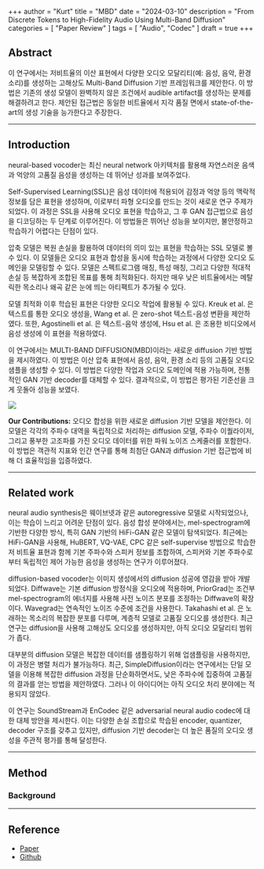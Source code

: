 +++
author = "Kurt"
title = "MBD"
date = "2024-03-10"
description = "From Discrete Tokens to High-Fidelity Audio Using Multi-Band Diffusion"
categories = [
    "Paper Review"
]
tags = [
    "Audio",
    "Codec"
]
draft = true
+++

## Abstract

이 연구에서는 저비트율의 이산 표현에서 다양한 오디오 모달리티(예: 음성, 음악, 환경 소리)를 생성하는 고해상도 Multi-Band Diffusion 기반 프레임워크를 제안한다. 이 방법은 기존의 생성 모델이 완벽하지 않은 조건에서 audible artifact를 생성하는 문제를 해결하려고 한다. 제안된 접근법은 동일한 비트율에서 지각 품질 면에서 state-of-the-art의 생성 기술을 능가한다고 주장한다.

---

## Introduction

neural-based vocoder는 최신 neural network 아키텍처를 활용해 자연스러운 음색과 억양의 고품질 음성을 생성하는 데 뛰어난 성과를 보여주었다.

Self-Supervised Learning(SSL)은 음성 데이터에 적용되어 감정과 억양 등의 맥락적 정보를 담은 표현을 생성하며, 이로부터 파형 오디오를 만드는 것이 새로운 연구 주제가 되었다. 이 과정은 SSL을 사용해 오디오 표현을 학습하고, 그 후 GAN 접근법으로 음성을 디코딩하는 두 단계로 이루어진다. 이 방법들은 뛰어난 성능을 보이지만, 불안정하고 학습하기 어렵다는 단점이 있다.

압축 모델은 복원 손실을 활용하여 데이터의 의미 있는 표현을 학습하는 SSL 모델로 볼 수 있다. 이 모델들은 오디오 표현과 합성을 동시에 학습하는 과정에서 다양한 오디오 도메인을 모델링할 수 있다. 모델은 스펙트로그램 매칭, 특성 매칭, 그리고 다양한 적대적 손실 등 복잡하게 조합된 목표를 통해 최적화된다. 하지만 매우 낮은 비트율에서는 메탈릭한 목소리나 왜곡 같은 눈에 띄는 아티팩트가 추가될 수 있다.

모델 최적화 이후 학습된 표현은 다양한 오디오 작업에 활용될 수 있다. Kreuk et al. 은 텍스트를 통한 오디오 생성을, Wang et al. 은 zero-shot 텍스트-음성 변환을 제안하였다. 또한, Agostinelli et al. 은 텍스트-음악 생성에, Hsu et al. 은 조용한 비디오에서 음성 생성에 이 표현을 적용하였다.

이 연구에서는 MULTI-BAND DIFFUSION(MBD)이라는 새로운 diffusion 기반 방법을 제시하였다. 이 방법은 이산 압축 표현에서 음성, 음악, 환경 소리 등의 고품질 오디오 샘플을 생성할 수 있다. 이 방법은 다양한 작업과 오디오 도메인에 적용 가능하며, 전통적인 GAN 기반 decoder를 대체할 수 있다. 결과적으로, 이 방법은 평가된 기준선을 크게 웃돌아 성능을 보였다.

![](images/figure1.png)

**Our Contributions:** 오디오 합성을 위한 새로운 diffusion 기반 모델을 제안한다. 이 모델은 각각의 주파수 대역을 독립적으로 처리하는 diffusion 모델, 주파수 이퀄라이저, 그리고 풍부한 고조파를 가진 오디오 데이터를 위한 파워 노이즈 스케줄러를 포함한다. 이 방법은 객관적 지표와 인간 연구를 통해 최첨단 GAN과 diffusion 기반 접근법에 비해 더 효율적임을 입증하였다.

---

## Related work

neural audio synthesis은 웨이브넷과 같은 autoregressive 모델로 시작되었으나, 이는 학습이 느리고 어려운 단점이 있다. 음성 합성 분야에서는, mel-spectrogram에 기반한 다양한 방식, 특히 GAN 기반의 HiFi-GAN 같은 모델이 탐색되었다. 최근에는 HiFi-GAN을 사용해, HuBERT, VQ-VAE, CPC 같은 self-supervise 방법으로 학습한 저 비트율 표현과 함께 기본 주파수와 스피커 정보를 조합하여, 스피커와 기본 주파수로부터 독립적인 제어 가능한 음성을 생성하는 연구가 이루어졌다.

diffusion-based vocoder는 이미지 생성에서의 diffusion 성공에 영감을 받아 개발되었다. Diffwave는 기본 diffusion 방정식을 오디오에 적용하며, PriorGrad는 조건부 mel-spectrogram의 에너지를 사용해 사전 노이즈 분포를 조정하는 Diffwave의 확장이다. Wavegrad는 연속적인 노이즈 수준에 조건을 사용한다. Takahashi et al. 은 노래하는 목소리의 복잡한 분포를 다루며, 계층적 모델로 고품질 오디오를 생성한다. 최근 연구는 diffusion을 사용해 고해상도 오디오를 생성하지만, 아직 오디오 모달리티 범위가 좁다.

대부분의 diffusion 모델은 복잡한 데이터를 샘플링하기 위해 업샘플링을 사용하지만, 이 과정은 병렬 처리가 불가능하다. 최근, SimpleDiffusion이라는 연구에서는 단일 모델을 이용해 복잡한 diffusion 과정을 단순화하면서도, 낮은 주파수에 집중하여 고품질의 결과를 얻는 방법을 제안하였다. 그러나 이 아이디어는 아직 오디오 처리 분야에는 적용되지 않았다.

이 연구는 SoundStream과 EnCodec 같은 adversarial neural audio codec에 대한 대체 방안을 제시한다. 이는 다양한 손실 조합으로 학습된 encoder, quantizer, decoder 구조를 갖추고 있지만, diffusion 기반 decoder는 더 높은 품질의 오디오 생성을 주관적 평가를 통해 달성한다.

---

## Method

### Background



---

## Reference

* [Paper](https://arxiv.org/pdf/2308.02560.pdf)
* [Github](https://github.com/facebookresearch/audiocraft/blob/main/docs/MBD.md)